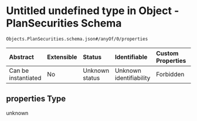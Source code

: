 # Untitled undefined type in Object - PlanSecurities Schema

```txt
Objects.PlanSecurities.schema.json#/anyOf/0/properties
```

| Abstract            | Extensible | Status         | Identifiable            | Custom Properties | Additional Properties | Access Restrictions | Defined In                                                                                          |
| :------------------ | :--------- | :------------- | :---------------------- | :---------------- | :-------------------- | :------------------ | :-------------------------------------------------------------------------------------------------- |
| Can be instantiated | No         | Unknown status | Unknown identifiability | Forbidden         | Allowed               | none                | [PlanSecurities.schema.json\*](../schema/objects/PlanSecurities.schema.json "open original schema") |

## properties Type

unknown
